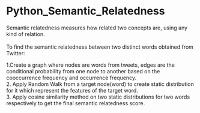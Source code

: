 # Python_Semantic_Relatedness
Semantic relatedness measures how related two concepts are, using any kind of relation.<br> 
<br> 
To find the semantic relatedness between two distinct words obtained from Twitter: <br> 

1.Create a graph where nodes are words from tweets, edges are the conditional probability from one node to another based on the cooccurrence frequency and occurrence frequency.<br> 
2. Apply Random Walk from a target node(word) to create static distribution for it which represent the features of the target word. <br> 
3. Apply cosine similarity method on two static distributions for two words respectively to get the final semantic relatedness score.




